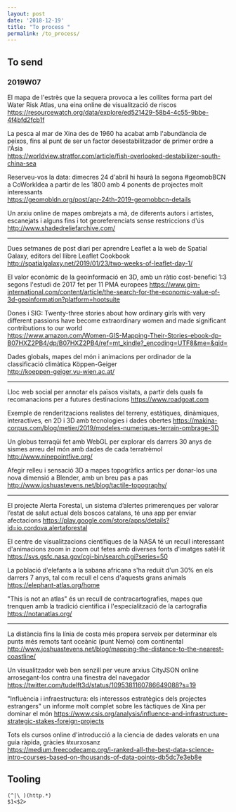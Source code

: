 ```yaml
---
layout: post
date: '2018-12-19'
title: "To process "
permalink: /to_process/
---
```



## To send

### 2019W07

El mapa de l'estrès que la sequera provoca a les collites forma part del Water Risk Atlas, una eina online de visualització de riscos   
<https://resourcewatch.org/data/explore/ed521429-58b4-4c55-9bbe-4f4bfd2fcb1f>

La pesca al mar de Xina des de 1960 ha acabat amb l'abundància de peixos, fins al punt de ser un factor desestabilitzador de primer ordre a l'Àsia   
<https://worldview.stratfor.com/article/fish-overlooked-destabilizer-south-china-sea>

Reserveu-vos la data: dimecres 24 d'abril hi haurà la segona #geomobBCN a CoWorkIdea a partir de les 1800 amb 4 ponents de projectes molt interessants   
<https://geomobldn.org/post/apr-24th-2019-geomobbcn-details>

Un arxiu online de mapes ombrejats a mà, de diferents autors i artistes, escanejats i alguns fins i tot georeferenciats sense restriccions d'ús   
<http://www.shadedreliefarchive.com/>

---

Dues setmanes de post diari per aprendre Leaflet a la web de Spatial Galaxy, editors del llibre Leaflet Cookbook
<http://spatialgalaxy.net/2019/01/23/two-weeks-of-leaflet-day-1/>

El valor econòmic de la geoinformació en 3D, amb un ràtio cost-benefici 1:3 segons l'estudi de 2017 fet per 11 PMA europees
<https://www.gim-international.com/content/article/the-search-for-the-economic-value-of-3d-geoinformation?platform=hootsuite>

Dones i SIG: Twenty-three stories about how ordinary girls with very different passions have become extraordinary women and made significant contributions to our world  
<https://www.amazon.com/Women-GIS-Mapping-Their-Stories-ebook-dp-B07HXZ2PB4/dp/B07HXZ2PB4/ref=mt_kindle?_encoding=UTF8&me=&qid=>

Dades globals, mapes del món i animacions per ordinador de la classificació climàtica Köppen-Geiger   
<http://koeppen-geiger.vu-wien.ac.at/>

---

Lloc web social per annotar els països visitats, a partir dels quals fa recomanacions per a futures destinacions
<https://www.roadgoat.com>

Exemple de renderitzacions realistes del terreny, estàtiques, dinàmiques, interactives, en 2D i 3D amb tecnologies i dades obertes
<https://makina-corpus.com/blog/metier/2019/modeles-numeriques-terrain-ombrage-3D>

Un globus terraqüi fet amb WebGL per explorar els darrers 30 anys de sismes arreu del món amb dades de cada terratrèmol
<http://www.ninepointfive.org/>

Afegir relleu i sensació 3D a mapes topogràfics antics per donar-los una nova dimensió a Blender, amb un breu pas a pas
<http://www.joshuastevens.net/blog/tactile-topography/>

---

El projecte Alerta Forestal, un sistema d’alertes primerenques per valorar l’estat de salut actual dels boscos catalans, té una app per enviar afectacions    <https://play.google.com/store/apps/details?id=io.cordova.alertaforestal>

El centre de visualitzacions científiques de la NASA té un recull interessant d'animacions zoom in zoom out fetes amb diverses fonts d'imatges satèl·lit    
<https://svs.gsfc.nasa.gov/cgi-bin/search.cgi?series=50>

La població d'elefants a la sabana africana s'ha reduït d'un 30% en els darrers 7 anys, tal com recull el cens d'aquests grans animals   
<https://elephant-atlas.org/home>

"This is not an atlas" és un recull de contracartografies, mapes que trenquen amb la tradició científica i l'especialització de la cartografia  
<https://notanatlas.org/>

---

La distància fins la línia de costa més propera serveix per determinar els punts més remots tant oceànic (punt Nemo) com continental
<http://www.joshuastevens.net/blog/mapping-the-distance-to-the-nearest-coastline/>

Un visualitzador web ben senzill per veure arxius CityJSON online arrosegant-los contra una finestra del navegador   
<https://twitter.com/tudelft3d/status/1095381160786649088?s=19>

"Influència i infraestructura: els interessos estratègics dels projectes estrangers" un informe molt complet sobre les tàctiques de Xina per dominar el món 
<https://www.csis.org/analysis/influence-and-infrastructure-strategic-stakes-foreign-projects>

Tots els cursos online d'introducció a la cìencia de dades valorats en una guia ràpida, gràcies #xurxosanz   
<https://medium.freecodecamp.org/i-ranked-all-the-best-data-science-intro-courses-based-on-thousands-of-data-points-db5dc7e3eb8e>

## Tooling

```text
(^|\ )(http.*)
$1<$2>
```
